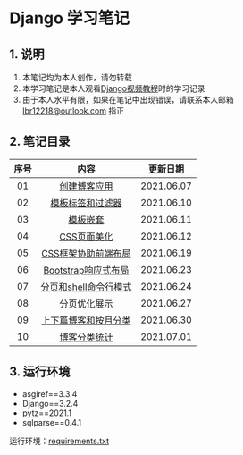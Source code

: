 # Django 学习笔记

## 1. 说明

1. 本笔记均为本人创作，请勿转载
2. 本学习笔记是本人观看[Django视频教程](https://space.bilibili.com/252028233/)时的学习记录
3. 由于本人水平有限，如果在笔记中出现错误，请联系本人邮箱 [lbr12218@outlook.com](mailto:lbr12218@outlook.com) 指正

## 2. 笔记目录

| 序号 |                             内容                             |  更新日期  |
| :--: | :----------------------------------------------------------: | :--------: |
|  01  | [创建博客应用](https://github.com/12218/Django-Notes/blob/main/01--Django%E7%AC%94%E8%AE%B0--%E5%88%9B%E5%BB%BA%E5%8D%9A%E5%AE%A2%E5%BA%94%E7%94%A8.md) | 2021.06.07 |
|  02  | [模板标签和过滤器](https://github.com/12218/Django-Notes/blob/main/02--Django%E7%AC%94%E8%AE%B0--%E6%A8%A1%E6%9D%BF%E6%A0%87%E7%AD%BE%E5%92%8C%E8%BF%87%E6%BB%A4%E5%99%A8.md) | 2021.06.10 |
|  03  | [模板嵌套](https://github.com/12218/Django-Notes/blob/main/03--Django%E7%AC%94%E8%AE%B0--%E6%A8%A1%E6%9D%BF%E5%B5%8C%E5%A5%97.md) | 2021.06.11 |
|  04  | [CSS页面美化](https://github.com/12218/Django-Notes/blob/main/04--Django笔记--CSS页面美化.md) | 2021.06.12 |
|  05  | [CSS框架协助前端布局](https://github.com/12218/Django-Notes/blob/main/05--Django笔记--CSS框架协助前端布局.md) | 2021.06.19 |
|  06  | [Bootstrap响应式布局](https://github.com/12218/Django-Notes/blob/main/06--Django笔记--Bootstrap响应式布局.md) | 2021.06.23 |
|  07  | [分页和shell命令行模式](https://github.com/12218/Django-Notes/blob/main/07--Django笔记--分页和shell命令行模式.md) | 2021.06.24 |
|  08  | [分页优化展示](https://github.com/12218/Django-Notes/blob/main/08--Django笔记--分页优化展示.md) | 2021.06.27 |
|  09  | [上下篇博客和按月分类](https://github.com/12218/Django-Notes/blob/main/09--Django笔记--上下篇博客和按月分类.md) | 2021.06.30 |
|  10  | [博客分类统计](https://github.com/12218/Django-Notes/blob/main/10--Django%E7%AC%94%E8%AE%B0--%E5%8D%9A%E5%AE%A2%E5%88%86%E7%B1%BB%E7%BB%9F%E8%AE%A1.md) | 2021.07.01 |

## 3. 运行环境

- asgiref==3.3.4
- Django==3.2.4
- pytz==2021.1
- sqlparse==0.4.1

运行环境：[requirements.txt](https://github.com/12218/Django-Notes/blob/main/mysite/requirement.txt)

